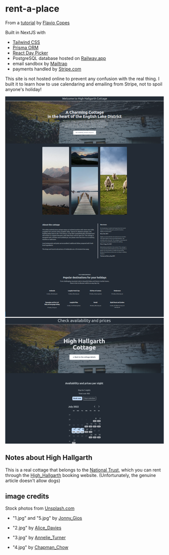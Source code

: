 # rent-a-place

From a [tutorial](https://github.com/flaviocopes/bootcamp-2022-week-14-rental-apartment) by [Flavio Copes](https://github.com/flaviocopes)

Built in NextJS with

-   [Tailwind CSS](https://tailwindcss.com/)
-   [Prisma ORM](https://www.prisma.io/)
-   [React Day Picker](https://react-day-picker.js.org/)
-   PostgreSQL database hosted on [Railway.app](https://railway.app/)
-   email sandbox by [Mailtrap](https://mailtrap.io)
-   payments handled by [Stripe.com](https://stripe.com)

This site is not hosted online to prevent any confusion with the real thing. I built it to learn how to use calendaring and emailing from Stripe, not to spoil anyone's holiday!

![image](public/assets/HHhome.png)
![image](public/assets/HHcalendar.png)

## Notes about High Hallgarth

This is a real cottage that belongs to the [National Trust](https://www.nationaltrust.org.uk), which you can rent through the [High_Hallgarth](https://www.nationaltrust.org.uk/holidays/high-hallgarth-lake-district) booking website. (Unfortunately, the genuine article doesn't allow dogs)

## image credits

Stock photos from [Unsplash.com](https://unsplash.com/s/photos/cumbria?utm_source=unsplash&utm_medium=referral&utm_content=creditCopyText)

-   "1.jpg" and "5.jpg" by [Jonny_Gios](https://unsplash.com/@supergios?utm_source=unsplash&utm_medium=referral&utm_content=creditCopyText)

-   "2.jpg" by [Alice_Davies](https://unsplash.com/@daviesalice?utm_source=unsplash&utm_medium=referral&utm_content=creditCopyText)

-   "3.jpg" by [Annelie_Turner](https://unsplash.com/@ann3l13_t?utm_source=unsplash&utm_medium=referral&utm_content=creditCopyText)

-   "4.jpg" by [Chapman_Chow](https://unsplash.com/s/photos/cumbria?utm_source=unsplash&utm_medium=referral&utm_content=creditCopyText)
